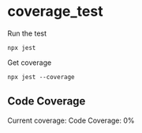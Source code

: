 # coverage_test

Run the test

`npx jest`

Get coverage

`npx jest --coverage`

## Code Coverage

Current coverage: Code Coverage: 0%


